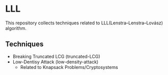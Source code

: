 # LLL

This repository collects techniques related to LLL(Lenstra–Lenstra–Lovász) algorithm.

## Techniques

- Breaking Truncated LCG (truncated-LCG)
- Low-Dentisy Attack (low-density-attack)
  - Related to Knapsack Problems/Cryptosystems
